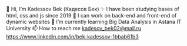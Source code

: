 👋 Hi, I’m Kadessov Bek (Кадесов Бек)
✨ I have been studying bases of html, css and js since 2019
👀 I can work on back-end and front-end of dynamic websites
🌱 I’m currently learning Big Data Analysis in Astana IT University
📫 How to reach me kadesov_bek02@mail.ru
https://www.linkedin.com/in/bek-kadessov-1bbab61b3
